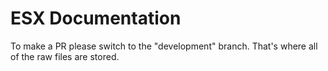 # ESX Documentation

To make a PR please switch to the "development" branch. That's where all of the raw files are stored.
